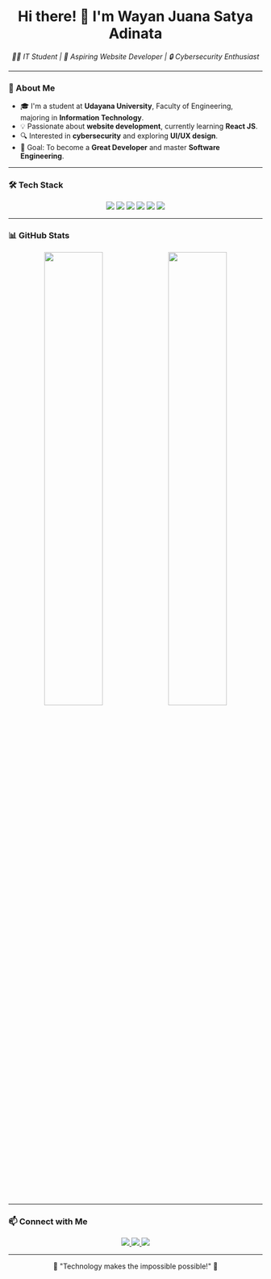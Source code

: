 <h1 align="center">Hi there! 👋 I'm Wayan Juana Satya Adinata</h1>

<p align="center">
  <em>👨‍💻 IT Student | 🚀 Aspiring Website Developer | 🔒 Cybersecurity Enthusiast</em>
</p>

---

### 🌱 About Me
- 🎓 I'm a student at **Udayana University**, Faculty of Engineering, majoring in **Information Technology**.
- 💡 Passionate about **website development**, currently learning **React JS**.
- 🔍 Interested in **cybersecurity** and exploring **UI/UX design**.
- 🎯 Goal: To become a **Great Developer** and master **Software Engineering**.

---

### 🛠️ Tech Stack
<p align="center">
  <img src="https://img.shields.io/badge/React-20232A?style=for-the-badge&logo=react&logoColor=61DAFB" />
  <img src="https://img.shields.io/badge/TailwindCSS-38B2AC?style=for-the-badge&logo=tailwind-css&logoColor=white" />
  <img src="https://img.shields.io/badge/Bootstrap-7952B3?style=for-the-badge&logo=bootstrap&logoColor=white" />
  <img src="https://img.shields.io/badge/PHP-777BB4?style=for-the-badge&logo=php&logoColor=white" />
  <img src="https://img.shields.io/badge/MySQL-4479A1?style=for-the-badge&logo=mysql&logoColor=white" />
  <img src="https://img.shields.io/badge/Linux-FCC624?style=for-the-badge&logo=linux&logoColor=black" />
</p>

---

### 📊 GitHub Stats
<p align="center">
  <img width="48%" src="https://github-readme-stats.vercel.app/api?username=juanaxyz&show_icons=true&theme=tokyonight" />
  <img width="48%" src="https://github-readme-streak-stats.herokuapp.com/?user=juanaxyz&theme=tokyonight" />
</p>

---

### 📫 Connect with Me
<p align="center">
  <a href="https://github.com/juanaxyz">
    <img src="https://img.shields.io/badge/GitHub-181717?style=for-the-badge&logo=github&logoColor=white" />
  </a>
  <a href="https://www.linkedin.com/in/i-wayan-juana-satya-adinata-26117130b/">
    <img src="https://img.shields.io/badge/LinkedIn-0077B5?style=for-the-badge&logo=linkedin&logoColor=white" />
  </a>
  <a href="https://instagram.com/juanasatyaa">
    <img src="https://img.shields.io/badge/Instagram-E4405F?style=for-the-badge&logo=instagram&logoColor=white" />
  </a>
</p>

---

<p align="center">
  🚀 "Technology makes the impossible possible!" 🚀
</p>
